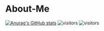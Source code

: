 # About-Me

[![Anurag's GitHub stats](https://github-readme-stats.vercel.app/api?username=anuraghazra)](https://github.com/anuraghazra/github-readme-stats)
![visitors](https://visitor-badge.glitch.me/badge?page_id=page.id)
![visitors](https://visitor-badge.glitch.me/badge?page_id=rahulbanerjee26.rahulbanerjee26)
